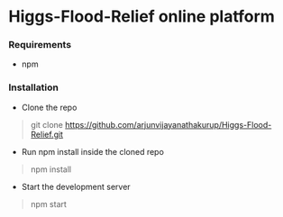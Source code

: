 # Higgs-Flood-Relief online platform


### Requirements
* npm

### Installation

* Clone the repo
> git clone https://github.com/arjunvijayanathakurup/Higgs-Flood-Relief.git

* Run npm install inside the cloned repo 
> npm install

* Start the development server
> npm start


